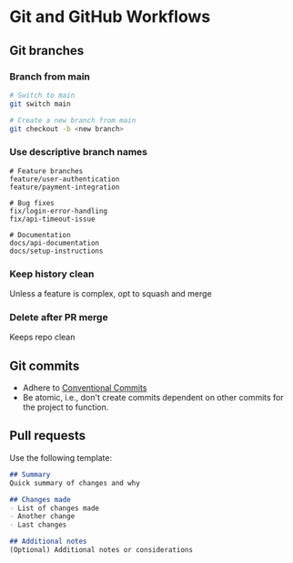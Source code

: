 # Git and GitHub Workflows

## Git branches

### Branch from main
```bash
# Switch to main
git switch main

# Create a new branch from main
git checkout -b <new branch>
```

### Use descriptive branch names
```
# Feature branches
feature/user-authentication
feature/payment-integration

# Bug fixes
fix/login-error-handling
fix/api-timeout-issue

# Documentation
docs/api-documentation
docs/setup-instructions
```

### Keep history clean
Unless a feature is complex, opt to squash and merge

### Delete after PR merge
Keeps repo clean


## Git commits

- Adhere to [Conventional Commits](https://conventionalcommits.org/)
- Be atomic, i.e., don't create commits dependent on other commits for the project to function.

## Pull requests

Use the following template:
```markdown
## Summary
Quick summary of changes and why

## Changes made
- List of changes made
- Another change
- Last changes

## Additional notes
(Optional) Additional notes or considerations
```
